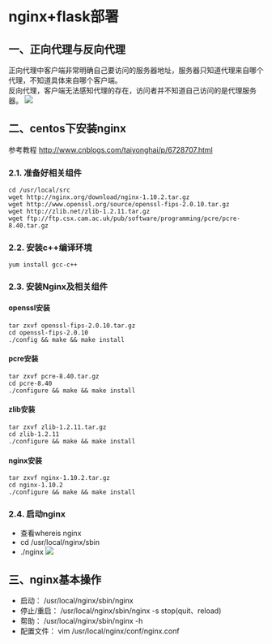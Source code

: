 # nginx+flask部署
## 一、正向代理与反向代理
正向代理中客户端非常明确自己要访问的服务器地址，服务器只知道代理来自哪个代理，不知道具体来自哪个客户端。<br>
反向代理，客户端无法感知代理的存在，访问者并不知道自己访问的是代理服务器。
![](https://github.com/daacheng/PythonBasic/blob/master/pic/nginxproxy1.png)
## 二、centos下安装nginx
参考教程 http://www.cnblogs.com/taiyonghai/p/6728707.html
### 2.1. 准备好相关组件

    cd /usr/local/src
    wget http://nginx.org/download/nginx-1.10.2.tar.gz
    wget http://www.openssl.org/source/openssl-fips-2.0.10.tar.gz
    wget http://zlib.net/zlib-1.2.11.tar.gz
    wget ftp://ftp.csx.cam.ac.uk/pub/software/programming/pcre/pcre-8.40.tar.gz
### 2.2. 安装c++编译环境

    yum install gcc-c++
### 2.3. 安装Nginx及相关组件
#### openssl安装

    tar zxvf openssl-fips-2.0.10.tar.gz
    cd openssl-fips-2.0.10
    ./config && make && make install
#### pcre安装

    tar zxvf pcre-8.40.tar.gz
    cd pcre-8.40
    ./configure && make && make install
#### zlib安装

    tar zxvf zlib-1.2.11.tar.gz
    cd zlib-1.2.11
    ./configure && make && make install
#### nginx安装

    tar zxvf nginx-1.10.2.tar.gz
    cd nginx-1.10.2
    ./configure && make && make install
### 2.4. 启动nginx
* 查看whereis nginx
* cd /usr/local/nginx/sbin
* ./nginx
![](https://github.com/daacheng/PythonBasic/blob/master/pic/nginxproxy2.png)
## 三、nginx基本操作
* 启动： /usr/local/nginx/sbin/nginx
* 停止/重启： /usr/local/nginx/sbin/nginx -s stop(quit、reload)
* 帮助： /usr/local/nginx/sbin/nginx -h
* 配置文件： vim /usr/local/nginx/conf/nginx.conf

